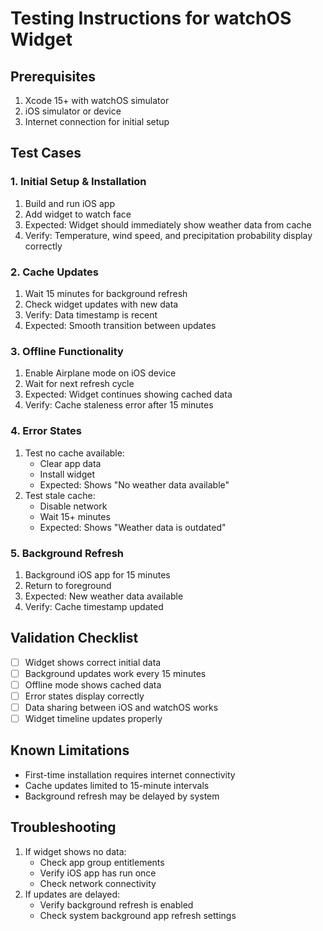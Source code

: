 # Testing Instructions for watchOS Widget

## Prerequisites
1. Xcode 15+ with watchOS simulator
2. iOS simulator or device
3. Internet connection for initial setup

## Test Cases

### 1. Initial Setup & Installation
1. Build and run iOS app
2. Add widget to watch face
3. Expected: Widget should immediately show weather data from cache
4. Verify: Temperature, wind speed, and precipitation probability display correctly

### 2. Cache Updates
1. Wait 15 minutes for background refresh
2. Check widget updates with new data
3. Verify: Data timestamp is recent
4. Expected: Smooth transition between updates

### 3. Offline Functionality
1. Enable Airplane mode on iOS device
2. Wait for next refresh cycle
3. Expected: Widget continues showing cached data
4. Verify: Cache staleness error after 15 minutes

### 4. Error States
1. Test no cache available:
   - Clear app data
   - Install widget
   - Expected: Shows "No weather data available"
2. Test stale cache:
   - Disable network
   - Wait 15+ minutes
   - Expected: Shows "Weather data is outdated"

### 5. Background Refresh
1. Background iOS app for 15 minutes
2. Return to foreground
3. Expected: New weather data available
4. Verify: Cache timestamp updated

## Validation Checklist
- [ ] Widget shows correct initial data
- [ ] Background updates work every 15 minutes
- [ ] Offline mode shows cached data
- [ ] Error states display correctly
- [ ] Data sharing between iOS and watchOS works
- [ ] Widget timeline updates properly

## Known Limitations
- First-time installation requires internet connectivity
- Cache updates limited to 15-minute intervals
- Background refresh may be delayed by system

## Troubleshooting
1. If widget shows no data:
   - Check app group entitlements
   - Verify iOS app has run once
   - Check network connectivity
2. If updates are delayed:
   - Verify background refresh is enabled
   - Check system background app refresh settings 